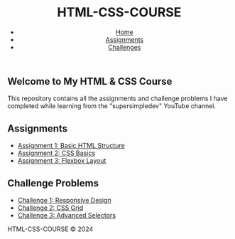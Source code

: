

</head>
<body>
  <header>
    <div class="container">
      <div id="branding">
        <h1><span class="highlight">HTML-CSS-COURSE</span></h1>
      </div>
      <nav>
        <ul>
          <li><a href="#">Home</a></li>
          <li><a href="#assignments">Assignments</a></li>
          <li><a href="#challenges">Challenges</a></li>
        </ul>
      </nav>
    </div>
  </header>

  <section class="showcase">
    <div class="container">
      <h1>Welcome to My HTML & CSS Course</h1>
      <p>This repository contains all the assignments and challenge problems I have completed while learning from the "supersimpledev" YouTube channel.</p>
    </div>
  </section>

  <section class="assignments" id="assignments">
    <div class="container">
      <h2>Assignments</h2>
      <ul>
        <li><a href="https://github.com/PRITESHJGUPTA/HTML-CSS-COURSE/tree/main/HTML" target="_black">Assignment 1: Basic HTML Structure</a></li>
        <li><a href="#">Assignment 2: CSS Basics</a></li>
        <li><a href="#">Assignment 3: Flexbox Layout</a></li>
        <!-- Add more assignments here -->
      </ul>
    </div>
  </section>

  <section class="assignments" id="challenges">
    <div class="container">
      <h2>Challenge Problems</h2>
      <ul>
        <li><a href="#">Challenge 1: Responsive Design</a></li>
        <li><a href="#">Challenge 2: CSS Grid</a></li>
        <li><a href="#">Challenge 3: Advanced Selectors</a></li>
        <!-- Add more challenges here -->
      </ul>
    </div>
  </section>

  <footer>
    <p>HTML-CSS-COURSE &copy; 2024</p>
  </footer>
</body>
</html>
